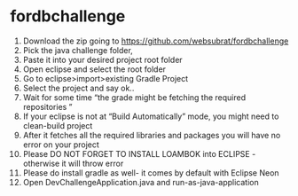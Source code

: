 # fordbchallenge
1. Download the zip going to https://github.com/websubrat/fordbchallenge
2. Pick the java challenge folder,
3. Paste it into your desired project root folder 
4. Open eclipse and select the root folder
5. Go to eclipse>import>existing Gradle Project
6. Select the project and say ok..
7. Wait for some time “the grade might be fetching the required repositories ”
8. If your eclipse is not at “Build Automatically” mode, you might need to clean-build project
9. After it fetches all the required libraries and packages you will have no error on your project
10. Please DO NOT FORGET TO INSTALL LOAMBOK into ECLIPSE - otherwise it will throw error
11. Please do install gradle as well- it comes by default with Eclipse Neon
12. Open DevChallengeApplication.java and run-as-java-application 
